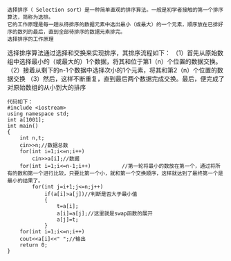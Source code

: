     选择排序（ Selection sort）是一种简单直观的排序算法。一般是初学者接触的第一个排序算法，简称为选排。
    它的工作原理是每一趟从待排序的数据元素中选出最小（或最大）的一个元素，顺序放在已排好序的数列的最后，直到全部待排序的数据元素排完。
    选择排序的工作原理
选择排序算法通过选择和交换来实现排序，其排序流程如下：
（1）首先从原始数组中选择最小的（或最大的）1个数据，将其和位于第1（n）个位置的数据交换。
（2）接着从剩下的n-1个数据中选择次小的1个元素，将其和第2（n）个位置的数据交换
（3）然后，这样不断重复，直到最后两个数据完成交换。最后，便完成了对原始数组的从小到大的排序
```
代码如下：
#include <iostream>
using namespace std;
int a[1001];
int main()
{
 	int n,t;
 	cin>>n;//数据总数
 	for(int i=1;i<=n;i++)
  		cin>>a[i];//数据
 	for(int i=1;i<=n-1;i++)          //第一轮将最小的数放在第一个，通过将所有的数和第一个进行比较，只要比第一个小，就和第一个交换顺序，这样就达到了最终第一个是最小的结果了。
  		for(int j=i+1;j<=n;j++)
   			if(a[i]>a[j])//判断是否大于最小值
   			{
    			t=a[i];
    			a[i]=a[j];//这里就是swap函数的展开     
    			a[j]=t;
   			}
 	for(int i=1;i<=n;i++)
  	cout<<a[i]<<" ";//输出     
 	return 0;
}
```
